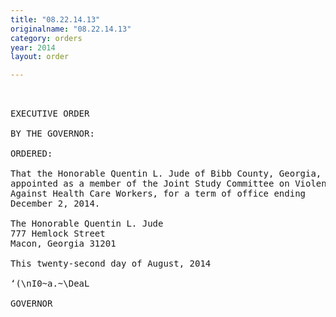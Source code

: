```yaml
---
title: "08.22.14.13"
originalname: "08.22.14.13"
category: orders
year: 2014
layout: order

---
```

<pre>
 

EXECUTIVE ORDER

BY THE GOVERNOR:

ORDERED:

That the Honorable Quentin L. Jude of Bibb County, Georgia, is
appointed as a member of the Joint Study Committee on Violence
Against Health Care Workers, for a term of office ending
December 2, 2014.

The Honorable Quentin L. Jude
777 Hemlock Street
Macon, Georgia 31201

This twenty-second day of August, 2014

‘(\nI0~a.~\DeaL

GOVERNOR

</pre>
